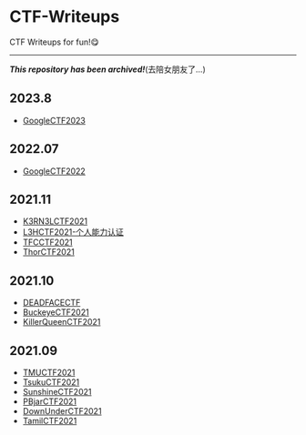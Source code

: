 # CTF-Writeups

CTF Writeups for fun!😋

---

***This repository has been archived!***(去陪女朋友了...)

## 2023.8

* [GoogleCTF2023](./GoogleCTF2023)

## 2022.07

- [GoogleCTF2022](./GoogleCTF2022)

## 2021.11

- [K3RN3LCTF2021](./K3RN3LCTF2021)
- [L3HCTF2021-个人能力认证](./L3HCTF2021-个人能力认证)
- [TFCCTF2021](./TFCCTF2021)
- [ThorCTF2021](./ThorCTF2021)

## 2021.10

- [DEADFACECTF](./DEADFACECTF)
- [BuckeyeCTF2021](./BuckeyeCTF2021)
- [KillerQueenCTF2021](./KillerQueenCTF2021)

## 2021.09

- [TMUCTF2021](./TMUCTF2021)
- [TsukuCTF2021](./TsukuCTF2021)
- [SunshineCTF2021](./SunshineCTF2021)
- [PBjarCTF2021](./PBjarCTF2021)
- [DownUnderCTF2021](./DownUnderCTF2021)
- [TamilCTF2021](./TamilCTF2021)
